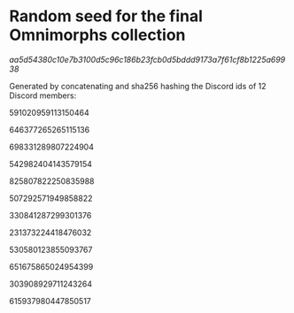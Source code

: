 # Random seed for the final Omnimorphs collection

*aa5d54380c10e7b3100d5c96c186b23fcb0d5bddd9173a7f61cf8b1225a69938*

Generated by concatenating and sha256 hashing the Discord ids of 12 Discord members:

591020959113150464

646377265265115136

698331289807224904

542982404143579154

825807822250835988

507292571949858822

330841287299301376

231373224418476032

530580123855093767

651675865024954399

303908929711243264

615937980447850517
